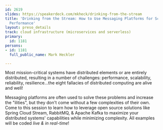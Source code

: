 ```yaml
---
id: 2619
slides: https://speakerdeck.com/mkheck/drinking-from-the-stream
title: 'Drinking from the Stream: How to Use Messaging Platforms for Scalability &
  Performance'
layout: preso_details
track: cloud infrastructure (microservices and serverless)
primary:
  id: 1181
persons:
- id: 1181
  full_public_name: Mark Heckler

---
```

Most mission-critical systems have distributed elements or are entirely distributed, resulting in a number of challenges: performance, scalability, reliability, resilience...the eight fallacies of distributed computing are alive and well!

Messaging platforms are often used to solve these problems and increase the "ilities", but they don't come without a few complexities of their own. Come to this session to learn how to leverage open source solutions like Spring Cloud Stream, RabbitMQ, & Apache Kafka to maximize your distributed systems' capabilities while minimizing complexity. All examples will be coded *live & in real-time*!
